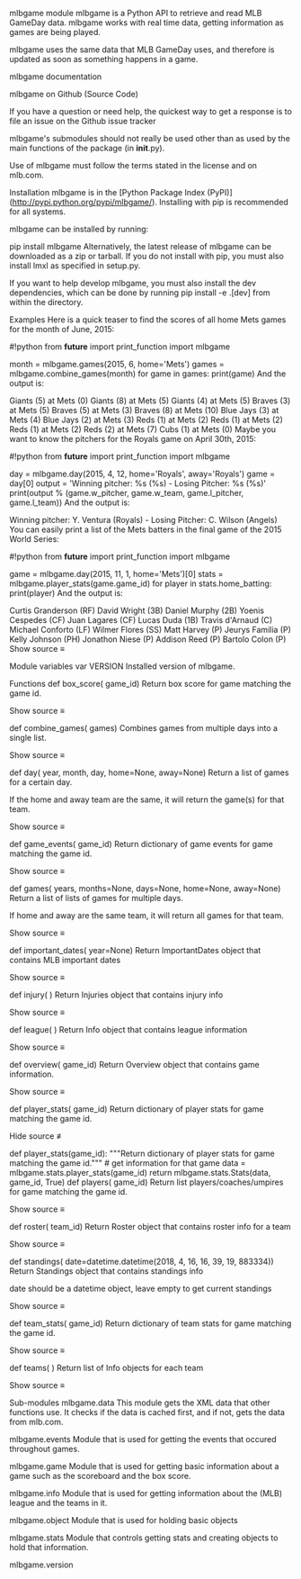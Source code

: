 mlbgame module
mlbgame is a Python API to retrieve and read MLB GameDay data. mlbgame works with real time data, getting information as games are being played.

mlbgame uses the same data that MLB GameDay uses, and therefore is updated as soon as something happens in a game.

mlbgame documentation

mlbgame on Github (Source Code)

If you have a question or need help, the quickest way to get a response is to file an issue on the Github issue tracker

mlbgame's submodules should not really be used other than as used by the main functions of the package (in __init__.py).

Use of mlbgame must follow the terms stated in the license and on mlb.com.

Installation
mlbgame is in the [Python Package Index (PyPI)] (http://pypi.python.org/pypi/mlbgame/). Installing with pip is recommended for all systems.

mlbgame can be installed by running:

pip install mlbgame
Alternatively, the latest release of mlbgame can be downloaded as a zip or tarball. If you do not install with pip, you must also install lmxl as specified in setup.py.

If you want to help develop mlbgame, you must also install the dev dependencies, which can be done by running pip install -e .[dev] from within the directory.

Examples
Here is a quick teaser to find the scores of all home Mets games for the month of June, 2015:

#!python
from __future__ import print_function
import mlbgame

month = mlbgame.games(2015, 6, home='Mets')
games = mlbgame.combine_games(month)
for game in games:
    print(game)
And the output is:

Giants (5) at Mets (0)
Giants (8) at Mets (5)
Giants (4) at Mets (5)
Braves (3) at Mets (5)
Braves (5) at Mets (3)
Braves (8) at Mets (10)
Blue Jays (3) at Mets (4)
Blue Jays (2) at Mets (3)
Reds (1) at Mets (2)
Reds (1) at Mets (2)
Reds (1) at Mets (2)
Reds (2) at Mets (7)
Cubs (1) at Mets (0)
Maybe you want to know the pitchers for the Royals game on April 30th, 2015:

#!python
from __future__ import print_function
import mlbgame

day = mlbgame.day(2015, 4, 12, home='Royals', away='Royals')
game = day[0]
output = 'Winning pitcher: %s (%s) - Losing Pitcher: %s (%s)'
print(output % (game.w_pitcher, game.w_team, game.l_pitcher, game.l_team))
And the output is:

Winning pitcher: Y. Ventura (Royals) - Losing Pitcher: C. Wilson (Angels)
You can easily print a list of the Mets batters in the final game of the 2015 World Series:

#!python
from __future__ import print_function
import mlbgame

game = mlbgame.day(2015, 11, 1, home='Mets')[0]
stats = mlbgame.player_stats(game.game_id)
for player in stats.home_batting:
    print(player)
And the output is:

Curtis Granderson (RF)
David Wright (3B)
Daniel Murphy (2B)
Yoenis Cespedes (CF)
Juan Lagares (CF)
Lucas Duda (1B)
Travis d'Arnaud (C)
Michael Conforto (LF)
Wilmer Flores (SS)
Matt Harvey (P)
Jeurys Familia (P)
Kelly Johnson (PH)
Jonathon Niese (P)
Addison Reed (P)
Bartolo Colon (P)
Show source ≡

Module variables
var VERSION
Installed version of mlbgame.

Functions
def box_score(	game_id)
Return box score for game matching the game id.

Show source ≡

def combine_games(	games)
Combines games from multiple days into a single list.

Show source ≡

def day(	year, month, day, home=None, away=None)
Return a list of games for a certain day.

If the home and away team are the same, it will return the game(s) for that team.

Show source ≡

def game_events(	game_id)
Return dictionary of game events for game matching the game id.

Show source ≡

def games(	years, months=None, days=None, home=None, away=None)
Return a list of lists of games for multiple days.

If home and away are the same team, it will return all games for that team.

Show source ≡

def important_dates(	year=None)
Return ImportantDates object that contains MLB important dates

Show source ≡

def injury(	)
Return Injuries object that contains injury info

Show source ≡

def league(	)
Return Info object that contains league information

Show source ≡

def overview(	game_id)
Return Overview object that contains game information.

Show source ≡

def player_stats(	game_id)
Return dictionary of player stats for game matching the game id.

Hide source ≢

def player_stats(game_id):
    """Return dictionary of player stats for game matching the game id."""
    # get information for that game
    data = mlbgame.stats.player_stats(game_id)
    return mlbgame.stats.Stats(data, game_id, True)
def players(	game_id)
Return list players/coaches/umpires for game matching the game id.

Show source ≡

def roster(	team_id)
Return Roster object that contains roster info for a team

Show source ≡

def standings(	date=datetime.datetime(2018, 4, 16, 16, 39, 19, 883334))
Return Standings object that contains standings info

date should be a datetime object, leave empty to get current standings

Show source ≡

def team_stats(	game_id)
Return dictionary of team stats for game matching the game id.

Show source ≡

def teams(	)
Return list of Info objects for each team

Show source ≡

Sub-modules
mlbgame.data
This module gets the XML data that other functions use. It checks if the data is cached first, and if not, gets the data from mlb.com.

mlbgame.events
Module that is used for getting the events that occured throughout games.

mlbgame.game
Module that is used for getting basic information about a game such as the scoreboard and the box score.

mlbgame.info
Module that is used for getting information about the (MLB) league and the teams in it.

mlbgame.object
Module that is used for holding basic objects

mlbgame.stats
Module that controls getting stats and creating objects to hold that information.

mlbgame.version